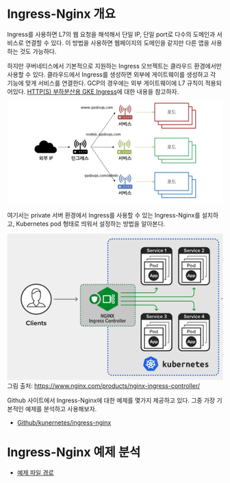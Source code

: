 # Ingress-Nginx 개요
Ingress를 사용하면 L7의 웹 요청을 해석해서 단일 IP, 단일 port로 다수의 도메인과 서비스로 연결할 수 있다. 이 방법을 사용하면 웹페이지의 도메인을 같지만 다른 앱을 사용하는 것도 가능하다. 

하지만 쿠버네티스에서 기본적으로 지원하는 Ingress 오브젝트는 클라우드 환경에서만 사용할 수 있다. 클라우드에서 Ingress를 생성하면 외부에 게이트웨이를 생성하고 각 기능에 맞게 서비스를 연결한다. GCP의 경우에는 외부 게이트웨이에 L7 규칙이 적용되어있다. [HTTP(S) 부하분산용 GKE Ingress](https://cloud.google.com/kubernetes-engine/docs/concepts/ingress?hl=ko)에 대한 내용을 참고하자.

![](/Ingress-Nginx/images/01-Ingress.jpeg)

여기서는 private 서버 환경에서 Ingress를 사용할 수 있는 Ingress-Nginx를 설치하고, Kubernetes pod 형태로 띄워서 설정하는 방법을 알아본다.

![](/Ingress-Nginx/images/02-Ingress-Nginx.png)  
그림 출처: https://www.nginx.com/products/nginx-ingress-controller/

Github 사이트에서 Ingress-Nginx에 대한 예제를 몇가지 제공하고 있다. 그중 가장 기본적인 예제를 분석하고 사용해보자.

* [Github/kunernetes/ingress-nginx](https://github.com/kubernetes/ingress-nginx/blob/master/docs/deploy/index.md)

# Ingress-Nginx 예제 분석

* [예제 파일 경로](https://github.com/kubernetes/ingress-nginx/blob/master/deploy/static/provider/baremetal/deploy.yaml)

